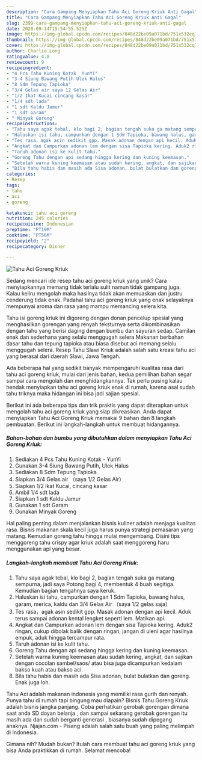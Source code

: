```yaml
---
description: "Cara Gampang Menyiapkan Tahu Aci Goreng Kriuk Anti Gagal"
title: "Cara Gampang Menyiapkan Tahu Aci Goreng Kriuk Anti Gagal"
slug: 2399-cara-gampang-menyiapkan-tahu-aci-goreng-kriuk-anti-gagal
date: 2020-09-14T15:54:55.525Z
image: https://img-global.cpcdn.com/recipes/848d22be09a071bd/751x532cq70/tahu-aci-goreng-kriuk-foto-resep-utama.jpg
thumbnail: https://img-global.cpcdn.com/recipes/848d22be09a071bd/751x532cq70/tahu-aci-goreng-kriuk-foto-resep-utama.jpg
cover: https://img-global.cpcdn.com/recipes/848d22be09a071bd/751x532cq70/tahu-aci-goreng-kriuk-foto-resep-utama.jpg
author: Charlie Long
ratingvalue: 4.8
reviewcount: 9
recipeingredient:
- "4 Pcs Tahu Kuning Kotak  YunYi"
- "3-4 Siung Bawang Putih Ulek Halus"
- "8 Sdm Tepung Tapioka"
- "3/4 Gelas air saya 12 Gelas Air"
- "1/2 Ikat Kucai cincang kasar"
- "1/4 sdt lada"
- "1 sdt Kaldu Jamur"
- "1 sdt Garam"
- " Minyak Goreng"
recipeinstructions:
- "Tahu saya agak tebal, klo bagi 2, bagian tengah suka ga matang sempurna, jadi saya Potong bagi 4, membentuk 4 buah segitiga. Kemudian bagian tengahnya saya keruk."
- "Haluskan isi tahu, campurkan dengan 1 Sdm Tapioka, bawang halus, garam, merica, kaldu dan 3/4 Gelas Air （saya 1/2 gelas saja）"
- "Tes rasa，agak asin sedikit gpp. Masak adonan dengan api kecil. Aduk terus sampai adonan kental lengket seperti lem. Matikan api."
- "Angkat dan Campurkan adonan lem dengan sisa Tapioka kering. Aduk2 ringan, cukup dibolak balik dengan ringan, jangan di uleni agar hasilnya empuk, aduk hingga tercampur rata."
- "Taruh adonan isi ke kulit tahu."
- "Goreng Tahu dengan api sedang hingga kering dan kuning keemasan."
- "Setelah warna kuning keemasan atau sudah kering, angkat, dan sajikan dengan cocolan sambel/saos/ atau bisa juga dicampurkan kedalam bakso kuah atau bakso aci."
- "Bila tahu habis dan masih ada Sisa adonan, bulat bulatkan dan goreng. Enak juga loh."
categories:
- Resep
tags:
- tahu
- aci
- goreng

katakunci: tahu aci goreng 
nutrition: 245 calories
recipecuisine: Indonesian
preptime: "PT19M"
cooktime: "PT56M"
recipeyield: "2"
recipecategory: Dinner

---
```



![Tahu Aci Goreng Kriuk](https://img-global.cpcdn.com/recipes/848d22be09a071bd/751x532cq70/tahu-aci-goreng-kriuk-foto-resep-utama.jpg)

Sedang mencari ide resep tahu aci goreng kriuk yang unik? Cara menyiapkannya memang tidak terlalu sulit namun tidak gampang juga. Kalau keliru mengolah maka hasilnya tidak akan memuaskan dan justru cenderung tidak enak. Padahal tahu aci goreng kriuk yang enak selayaknya mempunyai aroma dan rasa yang mampu memancing selera kita.

Tahu isi goreng kriuk ini digoreng dengan donan pencelup spesial yang menghasilkan gorengan yang renyah teksturnya serta dikombinasikan dengan tahu yang berisi daging dengan bumbu dan sayuran sedap. Camilan enak dan sederhana yang selalu menggugah selera Makanan berbahan dasar tahu dan tepung tapioka atau biasa disebut aci memang selalu menggugah selera. Resep Tahu Slawi Kriuk adalah salah satu kreasi tahu aci yang berasal dari daerah Slawi, Jawa Tengah.

Ada beberapa hal yang sedikit banyak mempengaruhi kualitas rasa dari tahu aci goreng kriuk, mulai dari jenis bahan, kedua pemilihan bahan segar sampai cara mengolah dan menghidangkannya. Tak perlu pusing kalau hendak menyiapkan tahu aci goreng kriuk enak di rumah, karena asal sudah tahu triknya maka hidangan ini bisa jadi sajian spesial.


Berikut ini ada beberapa tips dan trik praktis yang dapat diterapkan untuk mengolah tahu aci goreng kriuk yang siap dikreasikan. Anda dapat menyiapkan Tahu Aci Goreng Kriuk memakai 9 bahan dan 8 langkah pembuatan. Berikut ini langkah-langkah untuk membuat hidangannya.

<!--inarticleads1-->

##### Bahan-bahan dan bumbu yang dibutuhkan dalam menyiapkan Tahu Aci Goreng Kriuk:

1. Sediakan 4 Pcs Tahu Kuning Kotak - YunYi
1. Gunakan 3-4 Siung Bawang Putih, Ulek Halus
1. Sediakan 8 Sdm Tepung Tapioka
1. Siapkan 3/4 Gelas air （saya 1/2 Gelas Air）
1. Siapkan 1/2 Ikat Kucai, cincang kasar
1. Ambil 1/4 sdt lada
1. Siapkan 1 sdt Kaldu Jamur
1. Gunakan 1 sdt Garam
1. Gunakan  Minyak Goreng


Hal paling penting dalam menjalankan bisnis kuliner adalah menjaga kualitas rasa. Bisnis makanan skala kecil juga harus punya strategi pemasaran yang matang. Kemudian goreng tahu hingga mulai mengembang. Disini tips menggoreng tahu crispy agar kriuk adalah saat menggoreng haru menggunakan api yang besar. 

<!--inarticleads2-->

##### Langkah-langkah membuat Tahu Aci Goreng Kriuk:

1. Tahu saya agak tebal, klo bagi 2, bagian tengah suka ga matang sempurna, jadi saya Potong bagi 4, membentuk 4 buah segitiga. Kemudian bagian tengahnya saya keruk.
1. Haluskan isi tahu, campurkan dengan 1 Sdm Tapioka, bawang halus, garam, merica, kaldu dan 3/4 Gelas Air （saya 1/2 gelas saja）
1. Tes rasa，agak asin sedikit gpp. Masak adonan dengan api kecil. Aduk terus sampai adonan kental lengket seperti lem. Matikan api.
1. Angkat dan Campurkan adonan lem dengan sisa Tapioka kering. Aduk2 ringan, cukup dibolak balik dengan ringan, jangan di uleni agar hasilnya empuk, aduk hingga tercampur rata.
1. Taruh adonan isi ke kulit tahu.
1. Goreng Tahu dengan api sedang hingga kering dan kuning keemasan.
1. Setelah warna kuning keemasan atau sudah kering, angkat, dan sajikan dengan cocolan sambel/saos/ atau bisa juga dicampurkan kedalam bakso kuah atau bakso aci.
1. Bila tahu habis dan masih ada Sisa adonan, bulat bulatkan dan goreng. Enak juga loh.


Tahu Aci adalah makanan indonesia yang memiliki rasa gurih dan renyah. Punya tahu di rumah tapi bingung mau diapain? Bisnis Tahu Goreng Kriuk adalah bisnis jangka panjang. Coba perhatikan gerobak gorengan dimana saat anda SD doyan belanja , dan sampai sekarang gerobak gorengan itu masih ada dan sudah berganti generasi , biasanya sudah dipegang anaknya. Njajan.com - Pisang adalah salah satu buah yang paling melimpah di Indonesia. 

Gimana nih? Mudah bukan? Itulah cara membuat tahu aci goreng kriuk yang bisa Anda praktikkan di rumah. Selamat mencoba!
